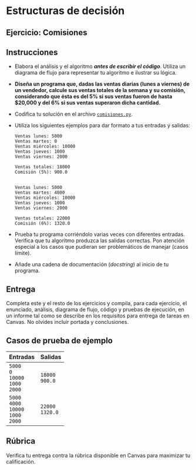 # Estructuras de decisión

## Ejercicio: Comisiones

## Instrucciones
- Elabora el análisis y el algoritmo ***antes de escribir el código***. Utiliza un diagrama de flujo para representar tu algoritmo e ilustrar su lógica.

- **Diseña un programa que, dadas las ventas diarias (lunes a viernes) de un vendedor, calcule sus ventas totales de la semana y su comisión, considerando que ésta es del 5% si sus ventas fueron de hasta $20,000 y del 6% si sus ventas superaron dicha cantidad.**

- Codifica tu solución en el archivo [`comisiones.py`](/comisiones.py).
   
- Utiliza los siguientes ejemplos para dar formato a tus entradas y salidas:
  ```
  Ventas lunes: 5000
  Ventas martes: 0
  Ventas miércoles: 10000
  Ventas jueves: 1000
  Ventas viernes: 2000
  
  Ventas totales: 18000
  Comisión (5%): 900.0
  
  
  Ventas lunes: 5000
  Ventas martes: 4000
  Ventas miércoles: 10000
  Ventas jueves: 1000
  Ventas viernes: 2000
  
  Ventas totales: 22000
  Comisión (6%): 1320.0
  ```
  
- Prueba tu programa corriéndolo varias veces con diferentes entradas. Verifica que tu algoritmo produzca las salidas correctas. Pon atención especial a los casos que pudieran ser problemáticos de manejar (casos límite).

- Añade una cadena de documentación (*docstring*) al inicio de tu programa.
  
## Entrega
Completa este y el resto de los ejercicios y compila, para cada ejercicio, el enunciado, análisis, diagrama de flujo, código y pruebas de ejecución, en un informe tal como se describe en los requisitos para entrega de tareas en Canvas. No olvides incluir portada y conclusiones.

## Casos de prueba de ejemplo
| Entradas | Salidas |
|:---------|:--------|
| `5000`<br>`0`<br>`10000`<br>`1000`<br>`2000` | `18000`<br>`900.0` |
| `5000`<br>`4000`<br>`10000`<br>`1000`<br>`2000` | `22000`<br>`1320.0` |

## Rúbrica
Verifica tu entrega contra la rúbrica disponible en Canvas para maximizar tu calificación.
